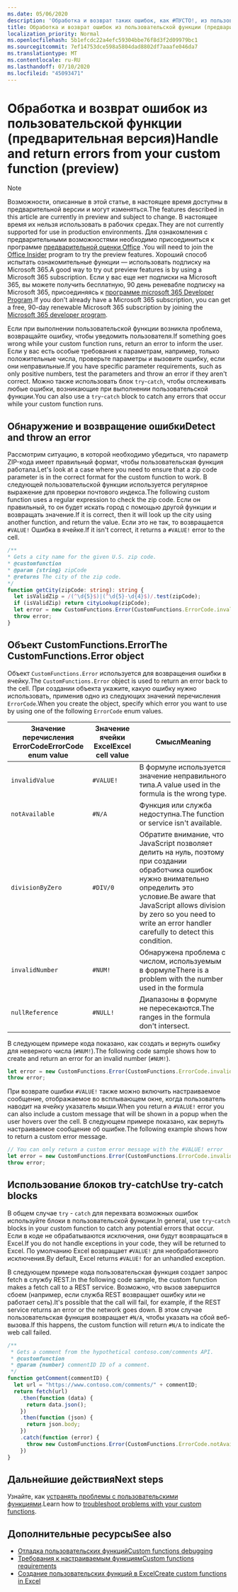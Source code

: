 ```yaml
---
ms.date: 05/06/2020
description: 'Обработка и возврат таких ошибок, как #ПУСТО!, из пользовательской функции'
title: Обработка и возврат ошибок из пользовательской функции (предварительная версия)
localization_priority: Normal
ms.openlocfilehash: 5b1efcdc22a4efc59304bbe76f8d3f2d09979bc1
ms.sourcegitcommit: 7ef14753dce598a5804dad8802df7aaafe046da7
ms.translationtype: MT
ms.contentlocale: ru-RU
ms.lasthandoff: 07/10/2020
ms.locfileid: "45093471"
---
```

# <a name="handle-and-return-errors-from-your-custom-function-preview"></a><span data-ttu-id="cbf4b-104">Обработка и возврат ошибок из пользовательской функции (предварительная версия)</span><span class="sxs-lookup"><span data-stu-id="cbf4b-104">Handle and return errors from your custom function (preview)</span></span>

> [!NOTE]
> <span data-ttu-id="cbf4b-105">Возможности, описанные в этой статье, в настоящее время доступны в предварительной версии и могут изменяться.</span><span class="sxs-lookup"><span data-stu-id="cbf4b-105">The features described in this article are currently in preview and subject to change.</span></span> <span data-ttu-id="cbf4b-106">В настоящее время их нельзя использовать в рабочих средах.</span><span class="sxs-lookup"><span data-stu-id="cbf4b-106">They are not currently supported for use in production environments.</span></span> <span data-ttu-id="cbf4b-107">Для ознакомления с предварительными возможностями необходимо присоединиться к программе [предварительной оценки Office](https://insider.office.com/join) .</span><span class="sxs-lookup"><span data-stu-id="cbf4b-107">You will need to join the [Office Insider](https://insider.office.com/join) program to try the preview features.</span></span>  <span data-ttu-id="cbf4b-108">Хороший способ испытать ознакомительные функции — использовать подписку на Microsoft 365.</span><span class="sxs-lookup"><span data-stu-id="cbf4b-108">A good way to try out preview features is by using a Microsoft 365 subscription.</span></span> <span data-ttu-id="cbf4b-109">Если у вас еще нет подписки на Microsoft 365, вы можете получить бесплатную, 90 день реневабле подписку на Microsoft 365, присоединяясь к [программе microsoft 365 Developer Program](https://developer.microsoft.com/office/dev-program).</span><span class="sxs-lookup"><span data-stu-id="cbf4b-109">If you don't already have a Microsoft 365 subscription, you can get a free, 90-day renewable Microsoft 365 subscription by joining the [Microsoft 365 developer program](https://developer.microsoft.com/office/dev-program).</span></span>

<span data-ttu-id="cbf4b-110">Если при выполнении пользовательской функции возникла проблема, возвращайте ошибку, чтобы уведомить пользователя.</span><span class="sxs-lookup"><span data-stu-id="cbf4b-110">If something goes wrong while your custom function runs, return an error to inform the user.</span></span> <span data-ttu-id="cbf4b-111">Если у вас есть особые требования к параметрам, например, только положительные числа, проверьте параметры и вызовите ошибку, если они неправильные.</span><span class="sxs-lookup"><span data-stu-id="cbf4b-111">If you have specific parameter requirements, such as only positive numbers, test the parameters and throw an error if they aren't correct.</span></span> <span data-ttu-id="cbf4b-112">Можно также использовать блок `try`-`catch`, чтобы отслеживать любые ошибки, возникающие при выполнении пользовательской функции.</span><span class="sxs-lookup"><span data-stu-id="cbf4b-112">You can also use a `try`-`catch` block to catch any errors that occur while your custom function runs.</span></span>

## <a name="detect-and-throw-an-error"></a><span data-ttu-id="cbf4b-113">Обнаружение и возвращение ошибки</span><span class="sxs-lookup"><span data-stu-id="cbf4b-113">Detect and throw an error</span></span>

<span data-ttu-id="cbf4b-114">Рассмотрим ситуацию, в которой необходимо убедиться, что параметр ZIP-кода имеет правильный формат, чтобы пользовательская функция работала.</span><span class="sxs-lookup"><span data-stu-id="cbf4b-114">Let's look at a case where you need to ensure that a zip code parameter is in the correct format for the custom function to work.</span></span> <span data-ttu-id="cbf4b-115">В следующей пользовательской функции используется регулярное выражение для проверки почтового индекса.</span><span class="sxs-lookup"><span data-stu-id="cbf4b-115">The following custom function uses a regular expression to check the zip code.</span></span> <span data-ttu-id="cbf4b-116">Если он правильный, то он будет искать город с помощью другой функции и возвращать значение.</span><span class="sxs-lookup"><span data-stu-id="cbf4b-116">If it is correct, then it will look up the city using another function, and return the value.</span></span> <span data-ttu-id="cbf4b-117">Если это не так, то возвращается `#VALUE!` Ошибка в ячейке.</span><span class="sxs-lookup"><span data-stu-id="cbf4b-117">If it isn't correct, it returns a `#VALUE!` error to the cell.</span></span>

```typescript
/**
* Gets a city name for the given U.S. zip code.
* @customfunction
* @param {string} zipCode
* @returns The city of the zip code.
*/
function getCity(zipCode: string): string {
  let isValidZip = /(^\d{5}$)|(^\d{5}-\d{4}$)/.test(zipCode);
  if (isValidZip) return cityLookup(zipCode);
  let error = new CustomFunctions.Error(CustomFunctions.ErrorCode.invalidValue, "Please provide a valid U.S. zip code.");
  throw error;
}
```

## <a name="the-customfunctionserror-object"></a><span data-ttu-id="cbf4b-118">Объект CustomFunctions.Error</span><span class="sxs-lookup"><span data-stu-id="cbf4b-118">The CustomFunctions.Error object</span></span>

<span data-ttu-id="cbf4b-119">Объект `CustomFunctions.Error` используется для возвращения ошибки в ячейку.</span><span class="sxs-lookup"><span data-stu-id="cbf4b-119">The `CustomFunctions.Error` object is used to return an error back to the cell.</span></span> <span data-ttu-id="cbf4b-120">При создании объекта укажите, какую ошибку нужно использовать, применив одно из следующих значений перечисления `ErrorCode`.</span><span class="sxs-lookup"><span data-stu-id="cbf4b-120">When you create the object, specify which error you want to use by using one of the following `ErrorCode` enum values.</span></span>


|<span data-ttu-id="cbf4b-121">Значение перечисления ErrorCode</span><span class="sxs-lookup"><span data-stu-id="cbf4b-121">ErrorCode enum value</span></span>  |<span data-ttu-id="cbf4b-122">Значение ячейки Excel</span><span class="sxs-lookup"><span data-stu-id="cbf4b-122">Excel cell value</span></span>  |<span data-ttu-id="cbf4b-123">Смысл</span><span class="sxs-lookup"><span data-stu-id="cbf4b-123">Meaning</span></span>  |
|---------------|---------|---------|
|`invalidValue`   | `#VALUE!` | <span data-ttu-id="cbf4b-124">В формуле используется значение неправильного типа.</span><span class="sxs-lookup"><span data-stu-id="cbf4b-124">A value used in the formula is the wrong type.</span></span> |
|`notAvailable`   | `#N/A`    | <span data-ttu-id="cbf4b-125">Функция или служба недоступна.</span><span class="sxs-lookup"><span data-stu-id="cbf4b-125">The function or service isn't available.</span></span> |
|`divisionByZero` | `#DIV/0`  | <span data-ttu-id="cbf4b-126">Обратите внимание, что JavaScript позволяет делить на нуль, поэтому при создании обработчика ошибок нужно внимательно определить это условие.</span><span class="sxs-lookup"><span data-stu-id="cbf4b-126">Be aware that JavaScript allows division by zero so you need to write an error handler carefully to detect this condition.</span></span> |
|`invalidNumber`  | `#NUM!`   | <span data-ttu-id="cbf4b-127">Обнаружена проблема с числом, используемым в формуле</span><span class="sxs-lookup"><span data-stu-id="cbf4b-127">There is a problem with the number used in the formula</span></span> |
|`nullReference`  | `#NULL!`  | <span data-ttu-id="cbf4b-128">Диапазоны в формуле не пересекаются.</span><span class="sxs-lookup"><span data-stu-id="cbf4b-128">The ranges in the formula don't intersect.</span></span> |

<span data-ttu-id="cbf4b-129">В следующем примере кода показано, как создать и вернуть ошибку для неверного числа (`#NUM!`).</span><span class="sxs-lookup"><span data-stu-id="cbf4b-129">The following code sample shows how to create and return an error for an invalid number (`#NUM!`).</span></span>

```typescript
let error = new CustomFunctions.Error(CustomFunctions.ErrorCode.invalidNumber);
throw error;
```

<span data-ttu-id="cbf4b-130">При возврате ошибки `#VALUE!` также можно включить настраиваемое сообщение, отображаемое во всплывающем окне, когда пользователь наводит на ячейку указатель мыши.</span><span class="sxs-lookup"><span data-stu-id="cbf4b-130">When you return a `#VALUE!` error you can also include a custom message that will be shown in a popup when the user hovers over the cell.</span></span> <span data-ttu-id="cbf4b-131">В следующем примере показано, как вернуть настраиваемое сообщение об ошибке.</span><span class="sxs-lookup"><span data-stu-id="cbf4b-131">The following example shows how to return a custom error message.</span></span>

```typescript
// You can only return a custom error message with the #VALUE! error
let error = new CustomFunctions.Error(CustomFunctions.ErrorCode.invalidValue, "The parameter can only contain lowercase characters.");
throw error;
```

## <a name="use-try-catch-blocks"></a><span data-ttu-id="cbf4b-132">Использование блоков try-catch</span><span class="sxs-lookup"><span data-stu-id="cbf4b-132">Use try-catch blocks</span></span>

<span data-ttu-id="cbf4b-133">В общем случае `try` - `catch` для перехвата возможных ошибок используйте блоки в пользовательской функции.</span><span class="sxs-lookup"><span data-stu-id="cbf4b-133">In general, use `try`-`catch` blocks in your custom function to catch any potential errors that occur.</span></span> <span data-ttu-id="cbf4b-134">Если в коде не обрабатываются исключения, они будут возвращаться в Excel.</span><span class="sxs-lookup"><span data-stu-id="cbf4b-134">If you do not handle exceptions in your code, they will be returned to Excel.</span></span> <span data-ttu-id="cbf4b-135">По умолчанию Excel возвращает `#VALUE!` для необработанного исключения.</span><span class="sxs-lookup"><span data-stu-id="cbf4b-135">By default, Excel returns `#VALUE!` for an unhandled exception.</span></span>

<span data-ttu-id="cbf4b-136">В следующем примере кода пользовательская функция создает запрос fetch в службу REST.</span><span class="sxs-lookup"><span data-stu-id="cbf4b-136">In the following code sample, the custom function makes a fetch call to a REST service.</span></span> <span data-ttu-id="cbf4b-137">Возможно, что вызов завершится сбоем (например, если служба REST возвращает ошибку или не работает сеть).</span><span class="sxs-lookup"><span data-stu-id="cbf4b-137">It's possible that the call will fail, for example, if the REST service returns an error or the network goes down.</span></span> <span data-ttu-id="cbf4b-138">В этом случае пользовательская функция возвращает `#N/A`, чтобы указать на сбой веб-вызова.</span><span class="sxs-lookup"><span data-stu-id="cbf4b-138">If this happens, the custom function will return `#N/A` to indicate the web call failed.</span></span>


```typescript
/**
 * Gets a comment from the hypothetical contoso.com/comments API.
 * @customfunction
 * @param {number} commentID ID of a comment.
 */
function getComment(commentID) {
  let url = "https://www.contoso.com/comments/" + commentID;
  return fetch(url)
    .then(function (data) {
      return data.json();
    })
    .then(function (json) {
      return json.body;
    })
    .catch(function (error) {
      throw new CustomFunctions.Error(CustomFunctions.ErrorCode.notAvailable);
    })
}
```

## <a name="next-steps"></a><span data-ttu-id="cbf4b-139">Дальнейшие действия</span><span class="sxs-lookup"><span data-stu-id="cbf4b-139">Next steps</span></span>

<span data-ttu-id="cbf4b-140">Узнайте, как [устранять проблемы с пользовательскими функциями](custom-functions-troubleshooting.md).</span><span class="sxs-lookup"><span data-stu-id="cbf4b-140">Learn how to [troubleshoot problems with your custom functions](custom-functions-troubleshooting.md).</span></span>

## <a name="see-also"></a><span data-ttu-id="cbf4b-141">Дополнительные ресурсы</span><span class="sxs-lookup"><span data-stu-id="cbf4b-141">See also</span></span>

* [<span data-ttu-id="cbf4b-142">Отладка пользовательских функций</span><span class="sxs-lookup"><span data-stu-id="cbf4b-142">Custom functions debugging</span></span>](custom-functions-debugging.md)
* [<span data-ttu-id="cbf4b-143">Требования к настраиваемым функциям</span><span class="sxs-lookup"><span data-stu-id="cbf4b-143">Custom functions requirements</span></span>](custom-functions-requirement-sets.md)
* [<span data-ttu-id="cbf4b-144">Создание пользовательских функций в Excel</span><span class="sxs-lookup"><span data-stu-id="cbf4b-144">Create custom functions in Excel</span></span>](custom-functions-overview.md)
